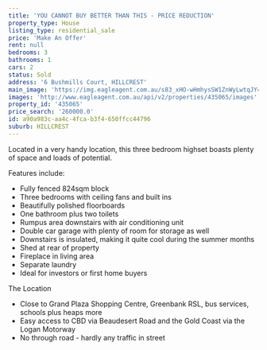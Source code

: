```yaml
---
title: 'YOU CANNOT BUY BETTER THAN THIS - PRICE REDUCTION'
property_type: House
listing_type: residential_sale
price: 'Make An Offer'
rent: null
bedrooms: 3
bathrooms: 1
cars: 2
status: Sold
address: '6 Bushmills Court, HILLCREST'
main_image: 'https://img.eagleagent.com.au/s83_xHO-wHmhysSW1ZnWyLwtqJY=/1280x854/smart/https://s3-us-west-2.amazonaws.com/eagleagent-orig/images/6820145/107496955-image-M.jpg'
images: 'http://www.eagleagent.com.au/api/v2/properties/435065/images'
property_id: '435065'
price_search: '260000.0'
id: a90a983c-aa4c-4fca-b3f4-650ffcc44796
suburb: HILLCREST
---
```

Located in a very handy location, this three bedroom highset boasts plenty of space and loads of potential.

Features include:
* Fully fenced 824sqm block
* Three bedrooms with ceiling fans and built ins
* Beautifully polished floorboards
* One bathroom plus two toilets
* Rumpus area downstairs with air conditioning unit
* Double car garage with plenty of room for storage as well
* Downstairs is insulated, making it quite cool during the summer months
* Shed at rear of property
* Fireplace in living area
* Separate laundry
* Ideal for investors or first home buyers

The Location
* Close to Grand Plaza Shopping Centre, Greenbank RSL, bus services, schools plus heaps more
* Easy access to CBD via Beaudesert Road and the Gold Coast via the Logan Motorway
* No through road - hardly any traffic in street